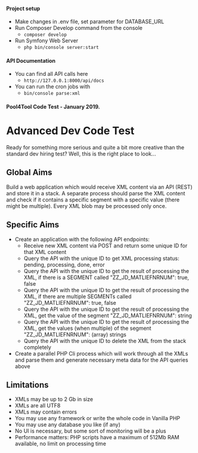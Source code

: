 #### Project setup
  * Make changes in .env file, set parameter for DATABASE_URL
  * Run Composer Develop command from the console
    * `composer develop`
  * Run Symfony Web Server
    * `php bin/console server:start`
    
#### API Documentation
  * You can find all API calls here
    * `http://127.0.0.1:8000/api/docs`
  * You can run the cron jobs with 
    * `bin/console parse:xml`


#### Pool4Tool Code Test - January 2019.

# Advanced Dev Code Test

Ready for something more serious and quite a bit more creative than the standard dev hiring test? Well, this is the right place to look...

## Global Aims

Build a web application which would receive XML content via an API (REST) and store it in a stack. A separate process should parse the XML content and check if it contains
a specific segment with a specific value (there might be multiple). Every XML blob may be processed only once.

## Specific Aims

* Create an application with the following API endpoints:
    * Receive new XML content via POST and return some unique ID for that XML content
    * Query the API with the unique ID to get XML processing status: pending, processing, done, error
    * Query the API with the unique ID to get the result of processing the XML, if there is a SEGMENT called "ZZ_JD_MATLIEFNRNUM": true, false
    * Query the API with the unique ID to get the result of processing the XML, if there are multiple SEGMENTs called "ZZ_JD_MATLIEFNRNUM": true, false
    * Query the API with the unique ID to get the result of processing the XML, get the value of the segment "ZZ_JD_MATLIEFNRNUM": string
    * Query the API with the unique ID to get the result of processing the XML, get the values (when multiple) of the segment "ZZ_JD_MATLIEFNRNUM": (array) strings
    * Query the API with the unique ID to delete the XML from the stack completely
* Create a parallel PHP Cli process which will work through all the XMLs and parse them and generate necessary meta data for the API queries above

## Limitations

* XMLs may be up to 2 Gb in size
* XMLs are all UTF8
* XMLs may contain errors
* You may use any framework or write the whole code in Vanilla PHP
* You may use any database you like (if any)
* No UI is necessary, but some sort of monitoring will be a plus
* Performance matters: PHP scripts have a maximum of 512Mb RAM available, no limit on processing time